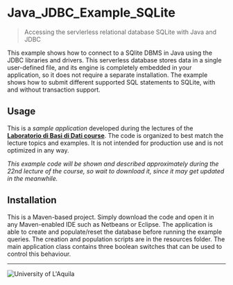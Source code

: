 #  Java_JDBC_Example_SQLite
> Accessing the servlerless relational database SQLite with Java and JDBC
 
This example shows how to connect to a SQlite DBMS in Java using the JDBC libraries and drivers. This serverless database stores data in a single user-defined file, and its engine is completely embedded in your application, so it does not require a separate installation. The example shows how to submit different supported SQL statements to SQLite, with and without transaction support.

## Usage

This is a *sample application* developed during the lectures of the  [**Laboratorio di Basi di Dati course**](https://laboratoriobasididati-univaq.github.io). The code is organized to best match the lecture topics and examples. It is not intended for production use and is not optimized in any way. 

*This example code will be shown and described approximately during the 22nd lecture of the course, so wait to download it, since it may get updated in the meanwhile.*

## Installation

This is a Maven-based project. Simply download the code and open it in any Maven-enabled IDE such as Netbeans or Eclipse. The application is able to create and
populate/reset the database before running the example queries. The creation and population scripts are in the resources folder. The main application
class contains three boolean switches that can be used to control this behaviour.
 
---

![University of L'Aquila](https://www.disim.univaq.it/skins/aqua/img/logo2021-2.png)

 
